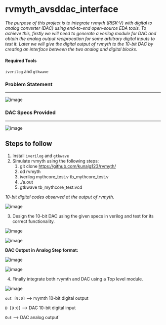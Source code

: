 # rvmyth_avsddac_interface

*The purpose of this project is to integrate rvmyth (RISK-V) with digital to analog converter (DAC) using end-to-end open-source EDA tools. To achieve this, firstly we will need to generate a verilog module for DAC and obtain the analog output reciprocation for some arbitrary digital inputs to test it. Later we will give the digital output of rvmyth to the 10-bit DAC by creating an interface between the two analog and digital blocks.*

#### Required Tools

`iverilog` and  `gtkwave`

### Problem Statement 
--------------------------
![image](https://user-images.githubusercontent.com/79994584/117536647-d9d1ac00-b019-11eb-9966-b78a4b1a6adf.png)


### DAC Specs Provided 
------------------------
![image](https://user-images.githubusercontent.com/79994584/117536828-f7ebdc00-b01a-11eb-9067-b16839c3d939.png)


## Steps to follow

1. Install `iverilog` and `gtkwave`
2. Simulate rvmyth using the following steps:
     1. git clone https://github.com/kunalg123/rvmyth/
     2. cd rvmyth
     3. iverilog mythcore_test.v tb_mythcore_test.v
     4. ./a.out
     5. gtkwave tb_mythcore_test.vcd
  
 *10-bit digital codes observed at the output of rvmyth.*
 
 ![image](https://user-images.githubusercontent.com/79994584/117537386-2ae39f00-b01e-11eb-9071-e9a1540a462c.png)

 
3. Design the 10-bit DAC using the given specs in verilog and test for its correct functionality.

![image](https://user-images.githubusercontent.com/79994584/117537805-eefe0900-b020-11eb-98cf-b8c37126ec0f.png)


![image](https://user-images.githubusercontent.com/79994584/117537959-a6931b00-b021-11eb-8b31-f6ec641c4e73.png)


**DAC Output in Analog Step format:**

![image](https://user-images.githubusercontent.com/79994584/117538115-3df86e00-b022-11eb-93e9-2d9b1af04d0a.png)


![image](https://user-images.githubusercontent.com/79994584/117538118-4486e580-b022-11eb-90b8-e85a92195999.png)


4. Finally integrate both rvymth and DAC using a Top level module. 


![image](https://user-images.githubusercontent.com/79994584/117537395-3636ca80-b01e-11eb-8721-a4b39af912d5.png)


`out [9:0]` --> rvymth 10-bit digital output

`D [9:0]` --> DAC 10-bit digital input 

`Out` --> DAC analog output`







